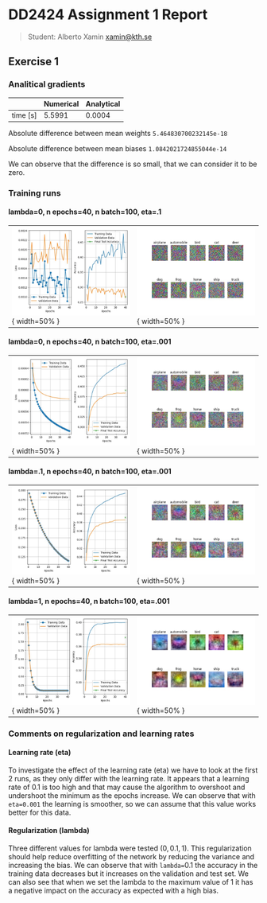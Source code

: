 # DD2424 Assignment 1 Report
> Student: Alberto Xamin xamin@kth.se

## Exercise 1
### Analitical gradients

|       | Numerical | Analytical |
|  ---  |  ---  |  ---  |
| time [s] | 5.5991 | 0.0004 |

Absolute difference between mean weights `5.464830700232145e-18`

Absolute difference between mean biases `1.0842021724855044e-14`

We can observe that the difference is so small, that we can consider it to be zero.

### Training runs
#### lambda=0, n epochs=40, n batch=100, eta=.1
|       |       |
|  ---  |  ---  |
|  ![graphs](Result%20Pics/lambda_0_epo_40_nbatch_100_eta_0.1.jpg){ width=50% }  | ![w](Result%20Pics/W_lambda_0_epo_40_nbatch_100_eta_0.1.jpg){ width=50% } |


#### lambda=0, n epochs=40, n batch=100, eta=.001
|       |       |
|  ---  |  ---  |
|  ![graphs](Result%20Pics/lambda_0_epo_40_nbatch_100_eta_0.001.jpg){ width=50% }  | ![w](Result%20Pics/W_lambda_0_epo_40_nbatch_100_eta_0.001.jpg){ width=50% } |
#### lambda=.1, n epochs=40, n batch=100, eta=.001
|       |       |
|  ---  |  ---  |
|  ![graphs](Result%20Pics/lambda_0.1_epo_40_nbatch_100_eta_0.001.jpg){ width=50% }  | ![w](Result%20Pics/W_lambda_0.1_epo_40_nbatch_100_eta_0.001.jpg){ width=50% } |
#### lambda=1, n epochs=40, n batch=100, eta=.001
|       |       |
|  ---  |  ---  |
|  ![graphs](Result%20Pics/lambda_1_epo_40_nbatch_100_eta_0.001.jpg){ width=50% }  | ![w](Result%20Pics/W_lambda_1_epo_40_nbatch_100_eta_0.001.jpg){ width=50% } |

### Comments on regularization and learning rates
#### Learning rate (eta)

To investigate the effect of the learning rate (eta) we have to look at the first 2 runs, as they only differ with the learning rate.
It appears that a learning rate of $0.1$ is too high and that may cause the algorithm to overshoot and undershoot the minimum as the epochs increase.
We can observe that with `eta=0.001` the learning is smoother, so we can assume that this value works better for this data.

#### Regularization (lambda)

Three different values for lambda were tested $(0, 0.1, 1)$.
This regularization should help reduce overfitting of the network by reducing the variance and increasing the bias. We can observe that with `lambda=`$0.1$ the accuracy in the training data decreases but it increases on the validation and test set. We can also see that when we set the lambda to the maximum value of $1$ it has a negative impact on the accuracy as expected with a high bias.